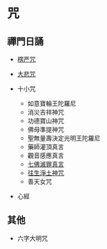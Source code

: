 # 咒

## 禪門日誦

- [楞严咒](/zh-cn/buddhism/mantra/lengyanzhou.md)
- [大悲咒](/zh-cn/buddhism/mantra/dabeizhou.md)
- 十小咒

  - 如意寶輪王陀羅尼
  - 消災吉祥神咒
  - 功德寶山神咒
  - 佛母準提神咒
  - 聖無量壽決定光明王陀羅尼
  - 藥師灌頂真言
  - 觀音感應真言
  - [七佛滅罪真言](/zh-cn/buddhism/mantra/qfmzzy.md)
  - [往生淨土神咒](/zh-cn/buddhism/mantra/wsz.md)
  - 善天女咒

- 心經

## 其他

- 六字大明咒
